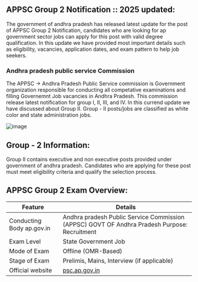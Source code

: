 ## APPSC Group 2 Notification :: 2025 updated:

The government of andhra pradesh has released latest update for the post of APPSC Group 2 Notification, candidates who are looking for ap government sector jobs can apply for this post with valid degree qualification. In this update we have provided most important details such as eligibility, vacancies, application dates, and exam pattern to help job seekers.

### Andhra pradesh public service Commission

The APPSC -> Andhra Pradesh Public Service commission is Government organization responsible for conducting all competative examinations and filling Governemnt Job vacancies in Andhra Pradesh. This commission release latest notification for group I, II, III, and IV. In this currend update we have discussed about Group II. Group - II posts/jobs are classified as white color and state administration jobs. 

![image](https://github.com/user-attachments/assets/4a1dcb9f-64ea-4d82-8049-48dc1e70019b)

## Group - 2 Information:

Group II contains executive and non executive posts provided under government of andhra pradesh. Candidates who are applying for these post must meet eligibility criteria and qualify the selection process.

## APPSC Group 2 Exam Overview:

| Feature | Details |
| -------- | ------- |
| Conducting Body ap.gov.in | Andhra pradesh Public Service Commission (APPSC) GOVT OF Andhra Pradesh Purpose: Recruitment |
| Exam Level | State Government Job |
| Mode of Exam | Offline (OMR-Based) |
| Stage of Exam | Prelimis, Mains, Interview (if applicable) |
| Official website | [psc.ap.gov.in](http://psc.ap.gov.in/) |



<!--

**Here are some ideas to get you started:**

🙋‍♀️ A short introduction - what is your organization all about?
🌈 Contribution guidelines - how can the community get involved?
👩‍💻 Useful resources - where can the community find your docs? Is there anything else the community should know?
🍿 Fun facts - what does your team eat for breakfast?
🧙 Remember, you can do mighty things with the power of [Markdown](https://docs.github.com/github/writing-on-github/getting-started-with-writing-and-formatting-on-github/basic-writing-and-formatting-syntax)
-->

